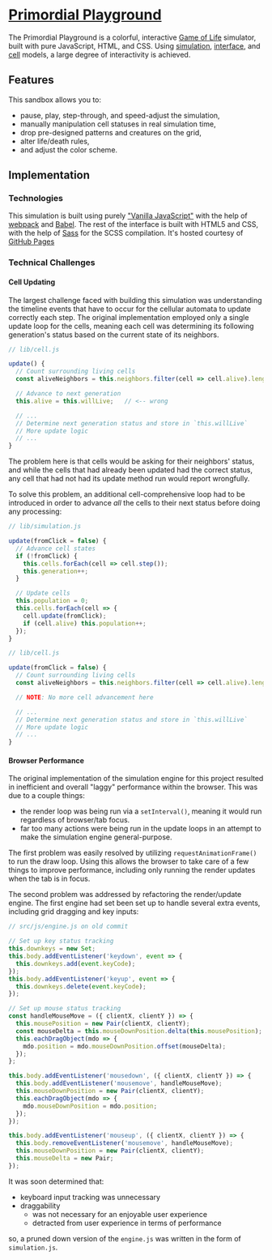 # [Primordial Playground][primordial-playground]

The Primordial Playground is a colorful, interactive [Game of Life][conways-gol-wiki] simulator, built with pure JavaScript, HTML, and CSS. Using [simulation][simulation-code], [interface][interface-code], and [cell][cell-code] models, a large degree of interactivity is achieved.

## Features

This sandbox allows you to:
- pause, play, step-through, and speed-adjust the simulation,
- manually manipulation cell statuses in real simulation time,
- drop pre-designed patterns and creatures on the grid,
- alter life/death rules,
- and adjust the color scheme.

## Implementation

### Technologies

This simulation is built using purely ["Vanilla JavaScript"][vanilla-js] with the help of [webpack][webpack] and [Babel][babel]. The rest of the interface is built with HTML5 and CSS, with the help of [Sass][sass] for the SCSS compilation. It's hosted courtesy of [GitHub Pages][gh-pages]

### Technical Challenges

#### Cell Updating

The largest challenge faced with building this simulation was understanding the timeline events that have to occur for the cellular automata to update correctly each step. The original implementation employed only a single update loop for the cells, meaning each cell was determining its following generation's status based on the current state of its neighbors.

```JavaScript
// lib/cell.js

update() {
  // Count surrounding living cells
  const aliveNeighbors = this.neighbors.filter(cell => cell.alive).length;

  // Advance to next generation
  this.alive = this.willLive;   // <-- wrong

  // ...
  // Determine next generation status and store in `this.willLive`
  // More update logic
  // ...
}
```

The problem here is that cells would be asking for their neighbors' status, and while the cells that had already been updated had the correct status, any cell that had not had its update method run would report wrongfully.

To solve this problem, an additional cell-comprehensive loop had to be introduced in order to advance _all_ the cells to their next status before doing any processing:

```JavaScript
// lib/simulation.js

update(fromClick = false) {
  // Advance cell states
  if (!fromClick) {
    this.cells.forEach(cell => cell.step());
    this.generation++;
  }

  // Update cells
  this.population = 0;
  this.cells.forEach(cell => {
    cell.update(fromClick);
    if (cell.alive) this.population++;
  });
}
```

```JavaScript
// lib/cell.js

update(fromClick = false) {
  // Count surrounding living cells
  const aliveNeighbors = this.neighbors.filter(cell => cell.alive).length;

  // NOTE: No more cell advancement here

  // ...
  // Determine next generation status and store in `this.willLive`
  // More update logic
  // ...
}
```

#### Browser Performance

The original implementation of the simulation engine for this project resulted in inefficient and overall "laggy" performance within the browser. This was due to a couple things:
- the render loop was being run via a `setInterval()`, meaning it would run regardless of browser/tab focus.
- far too many actions were being run in the update loops in an attempt to make the simulation engine general-purpose.

The first problem was easily resolved by utilizing `requestAnimationFrame()` to run the draw loop. Using this allows the browser to take care of a few things to improve performance, including only running the render updates when the tab is in focus.

The second problem was addressed by refactoring the render/update engine. The first engine had set been set up to handle several extra events, including grid dragging and key inputs:

```JavaScript
// src/js/engine.js on old commit

// Set up key status tracking
this.downkeys = new Set;
this.body.addEventListener('keydown', event => {
  this.downkeys.add(event.keyCode);
});
this.body.addEventListener('keyup', event => {
  this.downkeys.delete(event.keyCode);
});

// Set up mouse status tracking
const handleMouseMove = ({ clientX, clientY }) => {
  this.mousePosition = new Pair(clientX, clientY);
  const mouseDelta = this.mouseDownPosition.delta(this.mousePosition);
  this.eachDragObject(mdo => {
    mdo.position = mdo.mouseDownPosition.offset(mouseDelta);
  });
};

this.body.addEventListener('mousedown', ({ clientX, clientY }) => {
  this.body.addEventListener('mousemove', handleMouseMove);
  this.mouseDownPosition = new Pair(clientX, clientY);
  this.eachDragObject(mdo => {
    mdo.mouseDownPosition = mdo.position;
  });
});

this.body.addEventListener('mouseup', ({ clientX, clientY }) => {
  this.body.removeEventListener('mousemove', handleMouseMove);
  this.mouseDownPosition = new Pair(clientX, clientY);
  this.mouseDelta = new Pair;
});
```

It was soon determined that:
- keyboard input tracking was unnecessary
- draggability
  - was not necessary for an enjoyable user experience
  - detracted from user experience in terms of performance

so, a pruned down version of the `engine.js` was written in the form of `simulation.js`.

<!-- Links -->
[primordial-playground]: http://boothandrewd.github.io/conways-gol
[conways-gol-wiki]: https://en.wikipedia.org/wiki/Conway%27s_Game_of_Life
[simulation-code]: [lib/simulation.js]
[interface-code]: [lib/interface.js]
[cell-code]: [lib/cell.js]
[vanilla-js]: http://vanilla-js.com/
[webpack]: https://webpack.github.io/
[babel]: https://babeljs.io/
[sass]: http://sass-lang.com/
[gh-pages]: https://pages.github.com/
